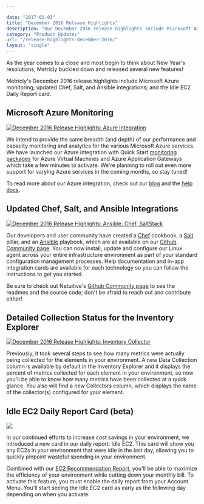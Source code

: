 ```yaml
---

date: "2017-01-03"
title: "December 2016 Release Highlights"
description: "Our December 2016 release highlights include Microsoft Azure monitoring, updated Chef, Salt, & Ansible integrations, & an Idle EC2 Daily Report card."
category: "Product Updates"
url: "/release-highlights-december-2016/"
layout: "single"
---
```


As the year comes to a close and most begin to think about New Year's resolutions, Metricly buckled down and released several new features!

Metricly's December 2016 release highlights include Microsoft Azure monitoring; updated Chef, Salt, and Ansible integrations; and the Idle EC2 Daily Report card.

Microsoft Azure Monitoring
--------------------------

[![December 2016 Release Highlights: Azure Integration](https://s3-us-west-2.amazonaws.com/com-netuitive-app-usw2-public/wp-content/uploads/2017/07/dec_rnh_azure.png)](https://s3-us-west-2.amazonaws.com/com-netuitive-app-usw2-public/wp-content/uploads/2017/07/dec_rnh_azure.png)

We intend to provide the same breadth (and depth) of our performance and capacity monitoring and analytics for the various Microsoft Azure services. We have launched our Azure integration with Quick Start [monitoring packages](/aws-monitoring-best-practices/) for Azure Virtual Machines and Azure Application Gateways which take a few minutes to activate. We're planning to roll out even more support for varying Azure services in the coming months, so stay tuned!

To read more about our Azure integration, check out our [blog](/microsoft-azure-monitoring/) and the [help docs](https://docs.metricly.com/integrations/microsoft-azure/).

Updated Chef, Salt, and Ansible Integrations
--------------------------------------------

[![December 2016 Release Highlights: Ansible, Chef, SaltStack](https://s3-us-west-2.amazonaws.com/com-netuitive-app-usw2-public/wp-content/uploads/2017/07/dec_rnh_chef-salt-ans.png)](https://s3-us-west-2.amazonaws.com/com-netuitive-app-usw2-public/wp-content/uploads/2017/07/dec_rnh_chef-salt-ans.png)

Our developers and user community have created a [Chef](https://www.chef.io/chef/) cookbook, a [Salt](https://saltstack.com/) pillar, and an [Ansible](https://www.ansible.com/) playbook, which are all available on our [Github Community page](https://github.com/metricly/netuitive-PHP-client). You can now install, update and configure our Linux agent across your entire infrastructure environment as part of your standard configuration management processes. Help documentation and in-app integration cards are available for each technology so you can follow the instructions to get you started.

Be sure to check out Netuitive's [Github Community page](https://github.com/metricly/netuitive-PHP-client) to see the readmes and the source code; don't be afraid to reach out and contribute either!

Detailed Collection Status for the Inventory Explorer
-----------------------------------------------------

[![December 2016 Release Highlights: Inventory Collector](https://s3-us-west-2.amazonaws.com/com-netuitive-app-usw2-public/wp-content/uploads/2017/07/dec_rnh_inv-1024x486.png)](https://s3-us-west-2.amazonaws.com/com-netuitive-app-usw2-public/wp-content/uploads/2017/07/dec_rnh_inv.png)

Previously, it took several steps to see how many metrics were actually being collected for the elements in your environment. A new Data Collection column is available by default in the Inventory Explorer and it displays the percent of metrics collected for each element in your environment, so now you'll be able to know how many metrics have been collected at a quick glance. You also will find a new Collectors column, which displays the name of the collector(s) configured for your element.

Idle EC2 Daily Report Card (beta)
---------------------------------

![](https://s3-us-west-2.amazonaws.com/com-netuitive-app-usw2-public/wp-content/uploads/2017/07/dailyreportedited.png)

In our continued efforts to increase cost savings in your environment, we introduced a new card in our daily report: Idle EC2. This card will show you any EC2s in your environment that were idle in the last day, allowing you to quickly pinpoint wasteful spending in your environment.

Combined with our [EC2 Recommendation Report](/ec2-cost-analysis-recommendations), you'll be able to maximize the efficiency of your environment while cutting down your monthly bill. To activate this feature, you must enable the daily report from your Account Menu. You'll start seeing the Idle EC2 card as early as the following day depending on when you activate.

